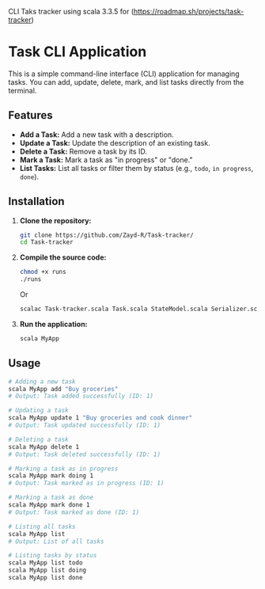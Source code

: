 CLI Taks tracker using scala 3.3.5 for (https://roadmap.sh/projects/task-tracker)

# Task CLI Application

This is a simple command-line interface (CLI) application for managing tasks. You can add, update, delete, mark, and list tasks directly from the terminal.

## Features

- **Add a Task:** Add a new task with a description.
- **Update a Task:** Update the description of an existing task.
- **Delete a Task:** Remove a task by its ID.
- **Mark a Task:** Mark a task as "in progress" or "done."
- **List Tasks:** List all tasks or filter them by status (e.g., `todo`, `in progress`, `done`).

## Installation

1. **Clone the repository:**

   ```bash
   git clone https://github.com/Zayd-R/Task-tracker/
   cd Task-tracker

2. **Compile the source code:**
    ```bash
    chmod +x runs
    ./runs
    ```
    Or    
   ```bash
   scalac Task-tracker.scala Task.scala StateModel.scala Serializer.scala
   
3. **Run the application:**
    ```bash
   scala MyApp
   ```
## Usage
```bash
# Adding a new task
scala MyApp add "Buy groceries"
# Output: Task added successfully (ID: 1)

# Updating a task
scala MyApp update 1 "Buy groceries and cook dinner"
# Output: Task updated successfully (ID: 1)

# Deleting a task
scala MyApp delete 1
# Output: Task deleted successfully (ID: 1)

# Marking a task as in progress
scala MyApp mark doing 1
# Output: Task marked as in progress (ID: 1)

# Marking a task as done
scala MyApp mark done 1
# Output: Task marked as done (ID: 1)

# Listing all tasks
scala MyApp list
# Output: List of all tasks

# Listing tasks by status
scala MyApp list todo
scala MyApp list doing
scala MyApp list done

```
